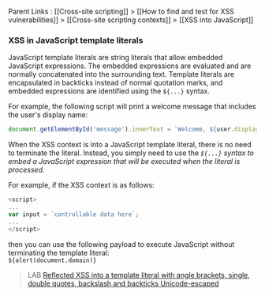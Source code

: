 Parent Links : [[Cross-site scripting]] > [[How to find and test for XSS vulnerabilities]] > [[Cross-site scripting contexts]] > [[XSS into JavaScript]]     

### XSS in JavaScript template literals
  
JavaScript template literals are string literals that allow embedded JavaScript expressions. The embedded expressions are evaluated and are normally concatenated into the surrounding text. Template literals are encapsulated in backticks instead of normal quotation marks, and embedded expressions are identified using the `${...}` syntax.  
  
For example, the following script will print a welcome message that includes the user's display name:  
```js 
document.getElementById('message').innerText = `Welcome, ${user.displayName}.`;
```  

When the XSS context is into a JavaScript template literal, there is no need to terminate the literal. Instead, you simply need to use the _`${...}`_ _syntax to embed a JavaScript expression that will be executed when the literal is processed._  
  
For example, if the XSS context is as follows:  
```js 
<script>  
...  
var input = `controllable data here`;  
...  
</script>
```  

then you can use the following payload to execute JavaScript without terminating the template literal:  
`${alert(document.domain)}`  

>LAB [Reflected XSS into a template literal with angle brackets, single, double quotes, backslash and backticks Unicode-escaped](https://portswigger.net/web-security/cross-site-scripting/contexts/lab-javascript-template-literal-angle-brackets-single-double-quotes-backslash-backticks-escaped)